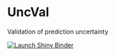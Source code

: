 # UncVal
Validation of prediction uncertainty

[![Launch Shiny Binder](http://mybinder.org/badge_logo.svg)](https://mybinder.org/v2/gh/ppernot/UncVal/main?urlpath=shiny)
